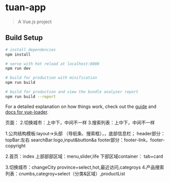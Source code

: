 # tuan-app

> A Vue.js project

## Build Setup

``` bash
# install dependencies
npm install

# serve with hot reload at localhost:8080
npm run dev

# build for production with minification
npm run build

# build for production and view the bundle analyzer report
npm run build --report
```

For a detailed explanation on how things work, check out the [guide](http://vuejs-templates.github.io/webpack/) and [docs for vue-loader](http://vuejs.github.io/vue-loader).

页面：
2.切换城市：上中下，中间不一样
3.搜索列表：上中下，中间不一样

1.公共结构模板:layout->头部 （导航条、搜索框），，底部信息栏；
    header部分：
        topBar:左右
        searchBar:logo,input&button&a
    footer部分：footer-link，footer-copyright

2.首页：index
        上部部部区域：menu,slider,life
        下部区域container： tab+card
        
3.切换城市：changeCity
    province+select,hot,最近访问,categroys
4.产品搜索列表：crumbs,categroy+select（分类&区域）,productList
    
